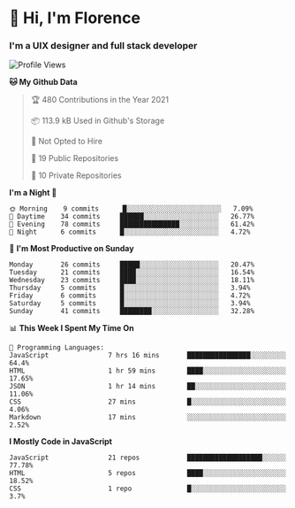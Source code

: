 <h1>👋 Hi, I'm Florence</h1>
<h3>I'm a UIX designer and full stack developer</h3>


<!--START_SECTION:waka-->
![Profile Views](http://img.shields.io/badge/Profile%20Views-98-blue)

**🐱 My Github Data** 

> 🏆 480 Contributions in the Year 2021
 > 
> 📦 113.9 kB Used in Github's Storage 
 > 
> 🚫 Not Opted to Hire
 > 
> 📜 19 Public Repositories 
 > 
> 🔑 10 Private Repositories  
 > 
**I'm a Night 🦉** 

```text
🌞 Morning    9 commits      █░░░░░░░░░░░░░░░░░░░░░░░░   7.09% 
🌆 Daytime    34 commits     ██████░░░░░░░░░░░░░░░░░░░   26.77% 
🌃 Evening    78 commits     ███████████████░░░░░░░░░░   61.42% 
🌙 Night      6 commits      █░░░░░░░░░░░░░░░░░░░░░░░░   4.72%

```
📅 **I'm Most Productive on Sunday** 

```text
Monday       26 commits     █████░░░░░░░░░░░░░░░░░░░░   20.47% 
Tuesday      21 commits     ████░░░░░░░░░░░░░░░░░░░░░   16.54% 
Wednesday    23 commits     ████░░░░░░░░░░░░░░░░░░░░░   18.11% 
Thursday     5 commits      █░░░░░░░░░░░░░░░░░░░░░░░░   3.94% 
Friday       6 commits      █░░░░░░░░░░░░░░░░░░░░░░░░   4.72% 
Saturday     5 commits      █░░░░░░░░░░░░░░░░░░░░░░░░   3.94% 
Sunday       41 commits     ████████░░░░░░░░░░░░░░░░░   32.28%

```


📊 **This Week I Spent My Time On** 

```text
💬 Programming Languages: 
JavaScript               7 hrs 16 mins       ████████████████░░░░░░░░░   64.4% 
HTML                     1 hr 59 mins        ████░░░░░░░░░░░░░░░░░░░░░   17.65% 
JSON                     1 hr 14 mins        ██░░░░░░░░░░░░░░░░░░░░░░░   11.06% 
CSS                      27 mins             █░░░░░░░░░░░░░░░░░░░░░░░░   4.06% 
Markdown                 17 mins             ░░░░░░░░░░░░░░░░░░░░░░░░░   2.52%

```

**I Mostly Code in JavaScript** 

```text
JavaScript               21 repos            ███████████████████░░░░░░   77.78% 
HTML                     5 repos             ████░░░░░░░░░░░░░░░░░░░░░   18.52% 
CSS                      1 repo              █░░░░░░░░░░░░░░░░░░░░░░░░   3.7%

```



<!--END_SECTION:waka-->
